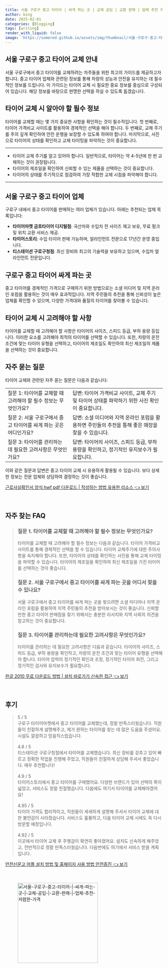 ```yaml
---
title: 서울 구로구 중고 타이어 | 싸게 파는 곳 | 교체 공임 | 교환 판매 | 업체 추천 저렴한 가격
author: bing
date: 2025-02-01
categories: [Blogging]
tags: [writing]
render_with_liquid: false
image: 'https://somered.github.io/assets/img/thumbnail/서울-구로구-중고-타이어-|-싸게-파는-곳-|-교체-공임-|-교환-판매-|-업체-추천-저렴한-가격.webp'
---
```



<h2 id='중고 타이어 교체 안내'>서울 구로구 중고 타이어 교체 안내</h2>

<p>서울 구로구에서 중고 타이어를 교체하려는 차주들을 위한 최고의 가이드를 제공하고자 합니다. 중고 타이어 업체와 관련된 정보를 통해 차량의 성능과 안전을 유지하는 데 필수적인 정보를 드립니다. 이 가이드는 타이어 교체 시 필요한 중요 정보를 중심으로 구성되어 있습니다. 해당 정보를 바탕으로 현명한 선택을 하실 수 있도록 돕겠습니다.</p>

<h2 id='타이어 교체 시 알아야 할 정보'>타이어 교체 시 알아야 할 필수 정보</h2>

<p>타이어를 교체할 때는 몇 가지 중요한 사항을 확인하는 것이 필수적입니다. 첫 번째로, 타이어 가격비교 사이트를 활용하여 경제적인 선택을 해야 합니다. 두 번째로, 교체 주기를 주의 깊게 확인하여 안전 운행을 보장할 수 있도록 하여야 합니다. 마지막으로, 사진으로 타이어의 상태를 확인하고 교체 타이밍을 파악하는 것이 중요합니다.</p>

<hr />

<ul>
    <li>타이어 교체 주기를 알고 있어야 합니다. 일반적으로, 타이어는 약 4-5년에 한 번 교체하는 것이 권장됩니다.</li>
    <li>타이어의 제조일을 확인하여 신뢰할 수 있는 제품을 선택하는 것이 중요합니다.</li>
    <li>타이어의 상태를 주기적으로 점검하여 가장 적합한 교체 시점을 파악해야 합니다.</li>
</ul>

<hr />

<h2 id='구로구 중고 타이어 업체'>서울 구로구 중고 타이어 업체</h2>

<p>구로구 내에서 중고 타이어를 판매하는 여러 업체가 있습니다. 아래는 추천되는 업체 목록입니다:</p>

<ul>
    <li><b>타이어마켓 금호타이어 디지털점</b>: 국산차와 수입차 전 사이즈 재고 보유, 무료 펑크 및 위치 교환 서비스 제공.</li>
    <li><b>타이어스토리</b>: 수입 타이어 판매 가능하며, 얼라인먼트 전문으로 17년간 운영 중입니다.</li>
    <li><b>티스테이션 구로구청점</b>: 최신 장비와 최고의 기술력을 보유하고 있으며, 수입차 얼라인먼트 전문입니다.</li>
</ul>

<h2 id='중고 타이어 싸게 파는 방법'>구로구 중고 타이어 싸게 파는 곳</h2>

<p>중고 타이어를 경제적인 가격으로 구매하기 위한 방법으로는 소셜 미디어 및 지역 온라인 포럼을 활용하는 것이 매우 효과적입니다. 지역 주민들의 추천을 통해 신뢰성이 높은 업체를 확인할 수 있으며, 다양한 가격대와 품질의 타이어를 찾아볼 수 있습니다.</p>

<h2 id='타이어 교체 시 고려사항'>타이어 교체 시 고려해야 할 사항</h2>

<p>타이어를 교체할 때 고려해야 할 사항은 타이어의 사이즈, 스피드 등급, 부하 용량 등입니다. 이러한 요소를 고려해야 최적의 타이어를 선택할 수 있습니다. 또한, 차량의 운전 조건에 맞는 타이어 유형을 선택하고, 타이어의 제조일도 확인하여 최신 제조일의 제품을 선택하는 것이 중요합니다.</p>

<h2 id='자주 묻는 질문'>자주 묻는 질문</h2>

<p>타이어 교체와 관련된 자주 묻는 질문은 다음과 같습니다:</p>

<table>
    <tr>
        <td>질문 1: 타이어를 교체할 때 고려해야 할 필수 정보는 무엇인가요?</td>
        <td>답변: 타이어 가격비교 사이트, 교체 주기 및 타이어 상태를 파악하기 위한 사진 확인이 중요합니다.</td>
    </tr>
    <tr>
        <td>질문 2: 서울 구로구에서 중고 타이어를 싸게 파는 곳은 어디인가요?</td>
        <td>답변: 소셜 미디어와 지역 온라인 포럼을 활용하면 주민들의 추천을 통해 좋은 매장을 찾을 수 있습니다.</td>
    </tr>
    <tr>
        <td>질문 3: 타이어를 관리하는 데 필요한 고려사항은 무엇인가요?</td>
        <td>답변: 타이어의 사이즈, 스피드 등급, 부하 용량을 확인하고, 정기적인 유지보수가 필요합니다.</td>
    </tr>
</table>

<p>이와 같은 질문과 답변은 중고 타이어 교체 시 유용하게 활용될 수 있습니다. 보다 상세한 정보는 전문 업체와 상담하여 결정하는 것이 좋습니다.</p>


<p><a class="click-button" title="근로사실확인서 양식 hwf pdf 다운로드 | 작성하는 방법 유용한 리소스" href="https://somered.github.io/posts/%EA%B7%BC%EB%A1%9C%EC%82%AC%EC%8B%A4%ED%99%95%EC%9D%B8%EC%84%9C-%EC%96%91%EC%8B%9D-hwf-pdf-%EB%8B%A4%EC%9A%B4%EB%A1%9C%EB%93%9C-%EC%9E%91%EC%84%B1%ED%95%98%EB%8A%94-%EB%B0%A9%EB%B2%95-%EC%9C%A0%EC%9A%A9%ED%95%9C-%EB%A6%AC%EC%86%8C%EC%8A%A4/" rel="dofollow">근로사실확인서 양식 hwf pdf 다운로드 | 작성하는 방법 유용한 리소스 👈 보기</a></p><br>
<h2 id='자주_찾는_FAQ'>자주 찾는 FAQ</h2>
<div itemscope="" itemtype="https://schema.org/FAQPage"> 
<blockquote> 
<div itemscope="" itemprop="mainEntity" itemtype="https://schema.org/Question"> 
<h3 itemprop="name">질문 1. 타이어를 교체할 때 고려해야 할 필수 정보는 무엇인가요?</h3> 
<div itemscope="" itemprop="acceptedAnswer" itemtype="https://schema.org/Answer"> 
<span itemprop="text"> 
<p>타이어를 교체할 때 고려해야 할 필수 정보는 다음과 같습니다. 타이어 가격비교 사이트를 통해 경제적인 선택을 할 수 있습니다. 타이어 교체주기에 대한 주의사항을 숙지해야 합니다. 또한, 타이어의 상태를 확인하는 사진을 통해 교체 타이밍을 파악할 수 있습니다. 타이어의 제조일을 확인하여 최신 제조일을 가진 타이어를 선택하는 것이 좋습니다.</p> 
</span> 
</div> 
</div> 

<div itemscope="" itemprop="mainEntity" itemtype="https://schema.org/Question"> 
<h3 itemprop="name">질문 2. 서울 구로구에서 중고 타이어를 싸게 파는 곳을 어디서 찾을 수 있나요?</h3> 
<div itemscope="" itemprop="acceptedAnswer" itemtype="https://schema.org/Answer"> 
<span itemprop="text"> 
<p>서울 구로구에서 중고 타이어를 싸게 파는 곳을 찾으려면 소셜 미디어나 지역 온라인 포럼을 활용하여 지역 주민들의 추천을 받아보시는 것이 좋습니다. 신뢰할 만한 중고 타이어 판매점을 찾기 위해서는 충분한 리서치와 지역 사회의 의견을 참고하는 것이 중요합니다.</p> 
</span> 
</div> 
</div> 

<div itemscope="" itemprop="mainEntity" itemtype="https://schema.org/Question"> 
<h3 itemprop="name">질문 3. 타이어를 관리하는데 필요한 고려사항은 무엇인가요?</h3> 
<div itemscope="" itemprop="acceptedAnswer" itemtype="https://schema.org/Answer"> 
<span itemprop="text"> 
<p>타이어를 관리하는 데 필요한 고려사항은 다음과 같습니다. 타이어의 사이즈, 스피드 등급, 부하 용량을 확인하고, 차량의 운전 조건과 맞는 타이어 유형을 선택해야 합니다. 타이어 압력의 정기적인 확인과 조정, 정기적인 타이어 회전, 그리고 정기적인 검사와 유지보수가 필요합니다.</p> 
</span> 
</div> 
</div> 

</blockquote> 
</div>
<p><a class="click-button" title="한글 2010 무료 다운로드 방법 | 설치 바로가기 신속한 접근" href="https://somered.github.io/posts/%ED%95%9C%EA%B8%80-2010-%EB%AC%B4%EB%A3%8C-%EB%8B%A4%EC%9A%B4%EB%A1%9C%EB%93%9C-%EB%B0%A9%EB%B2%95-%EC%84%A4%EC%B9%98-%EB%B0%94%EB%A1%9C%EA%B0%80%EA%B8%B0-%EC%8B%A0%EC%86%8D%ED%95%9C-%EC%A0%91%EA%B7%BC/" rel="dofollow">한글 2010 무료 다운로드 방법 | 설치 바로가기 신속한 접근 👈 보기</a></p><br>
<h2 id='후기'>후기</h2>
<div itemscope itemtype="https://schema.org/Product">
  <blockquote>
  <div itemprop="review" itemscope itemtype="https://schema.org/Review">
      <div itemprop="reviewRating" itemscope itemtype="https://schema.org/Rating"> <span itemprop="ratingValue">5</span> / <span itemprop="bestRating">5</span> </div>
      <span itemprop="reviewBody">구로구 타이어마켓에서 중고 타이어를 교체했는데, 정말 만족스러웠습니다. 직원들이 친절하게 설명해주고, 제가 원하는 타이어를 찾는 데 많은 도움을 주셨어요. 시설도 깔끔하고 믿음직스럽습니다.</span>
  </div>
  <br>
  <div itemprop="review" itemscope itemtype="https://schema.org/Review">
      <div itemprop="reviewRating" itemscope itemtype="https://schema.org/Rating"> <span itemprop="ratingValue">4.8</span> / <span itemprop="bestRating">5</span> </div>
      <span itemprop="reviewBody">티스테이션 구로구청점에서 타이어를 교체했습니다. 최신 장비를 갖추고 있어 빠르고 정확한 작업을 진행해 주었고, 직원들이 친절하게 상담해 주셔서 좋았습니다. 매우 추천합니다!</span>
  </div>
  <br>
  <div itemprop="review" itemscope itemtype="https://schema.org/Review">
      <div itemprop="reviewRating" itemscope itemtype="https://schema.org/Rating"> <span itemprop="ratingValue">4.9</span> / <span itemprop="bestRating">5</span> </div>
      <span itemprop="reviewBody">타이어스토리에서 중고 타이어를 구매했어요. 다양한 브랜드가 있어 선택의 폭이 넓었고, 서비스도 정말 친절했습니다. 다음에도 여기서 타이어를 교체해야겠어요!</span>
  </div>
  <br>
  <div itemprop="review" itemscope itemtype="https://schema.org/Review">
      <div itemprop="reviewRating" itemscope itemtype="https://schema.org/Rating"> <span itemprop="ratingValue">4.95</span> / <span itemprop="bestRating">5</span> </div>
      <span itemprop="reviewBody">타이어 가격도 합리적이고, 직원들이 세세하게 설명해 주셔서 타이어 교체에 대한 불안감이 사라졌습니다. 서비스도 훌륭하고, 다음 타이어 교체 시에도 꼭 다시 방문할 예정입니다.</span>
  </div>
  <br>
  <div itemprop="review" itemscope itemtype="https://schema.org/Review">
      <div itemprop="reviewRating" itemscope itemtype="https://schema.org/Rating"> <span itemprop="ratingValue">4.92</span> / <span itemprop="bestRating">5</span> </div>
      <span itemprop="reviewBody">이곳에서 타이어 교체 후 주행감이 확연히 좋아졌어요. 설치도 신속하게 해주었고, 전반적으로 정말 만족스러웠습니다. 다음번에도 여기에서 서비스 받을 계획입니다.</span>
  </div>
  </blockquote>
</div>
<p><a class="click-button" title="안전신문고 어플 설치 방법 및 홈페이지 사용 방법 안전증진" href="https://somered.github.io/posts/%EC%95%88%EC%A0%84%EC%8B%A0%EB%AC%B8%EA%B3%A0-%EC%96%B4%ED%94%8C-%EC%84%A4%EC%B9%98-%EB%B0%A9%EB%B2%95-%EB%B0%8F-%ED%99%88%ED%8E%98%EC%9D%B4%EC%A7%80-%EC%82%AC%EC%9A%A9-%EB%B0%A9%EB%B2%95-%EC%95%88%EC%A0%84%EC%A6%9D%EC%A7%84/" rel="dofollow">안전신문고 어플 설치 방법 및 홈페이지 사용 방법 안전증진 👈 보기</a></p><br>
<figure class="image"><img src="https://somered.github.io/assets/img/thumbnail/서울-구로구-중고-타이어-|-싸게-파는-곳-|-교체-공임-|-교환-판매-|-업체-추천-저렴한-가격.webp" alt="서울-구로구-중고-타이어-|-싸게-파는-곳-|-교체-공임-|-교환-판매-|-업체-추천-저렴한-가격" width="256" height="256"></figure>